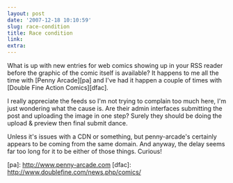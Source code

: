 ```yaml
---
layout: post
date: '2007-12-18 10:10:59'
slug: race-condition
title: Race condition
link: 
extra: 
---
```


What is up with new entries for web comics showing up in your RSS reader before the graphic of the comic itself is available? It happens to me all the time with \[Penny Arcade\]\[pa\] and I've had it happen a couple of times with \[Double Fine Action Comics\]\[dfac\]. 

I really appreciate the feeds so I'm not trying to complain too much here, I'm just wondering what the cause is. Are their admin interfaces submitting the post and uploading the image in one step? Surely they should be doing the upload & preview then final submit dance.

Unless it's issues with a CDN or something, but penny-arcade's certainly appears to be coming from the same domain. And anyway, the delay seems far too long for it to be either of those things. Curious!

\[pa\]: http://www.penny-arcade.com
\[dfac\]: http://www.doublefine.com/news.php/comics/